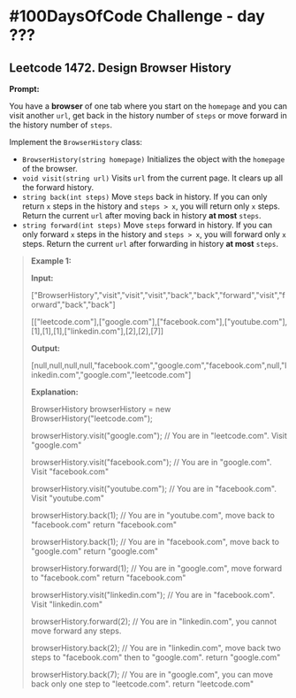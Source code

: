# #100DaysOfCode Challenge - day ???

## Leetcode 1472. Design Browser History

**Prompt:**

You have a **browser** of one tab where you start on the `homepage` and you can visit another `url`, get back in the history number of `steps` or move forward in the history number of `steps`.

Implement the `BrowserHistory` class:

- `BrowserHistory(string homepage)` Initializes the object with the `homepage` of the browser.
- `void visit(string url)` Visits `url` from the current page. It clears up all the forward history.
- `string back(int steps)` Move `steps` back in history. If you can only return `x` steps in the history and `steps > x`, you will return only `x` steps. Return the current `url` after moving back in history **at most** `steps`.
- `string forward(int steps)` Move `steps` forward in history. If you can only forward `x` steps in the history and `steps > x`, you will forward only `x` steps. Return the current `url` after forwarding in history **at most** `steps`.

> **Example 1:**
>
> **Input:**
> 
> ["BrowserHistory","visit","visit","visit","back","back","forward","visit","forward","back","back"]
>
>[["leetcode.com"],["google.com"],["facebook.com"],["youtube.com"],[1],[1],[1],["linkedin.com"],[2],[2],[7]]
>
> **Output:**
> 
> [null,null,null,null,"facebook.com","google.com","facebook.com",null,"linkedin.com","google.com","leetcode.com"]
>
> **Explanation:**
>  
> BrowserHistory browserHistory = new BrowserHistory("leetcode.com");
>
> browserHistory.visit("google.com");       // You are in "leetcode.com". Visit "google.com"
>
> browserHistory.visit("facebook.com");     // You are in "google.com". Visit "facebook.com"
>
> browserHistory.visit("youtube.com");      // You are in "facebook.com". Visit "youtube.com"
>
> browserHistory.back(1);                   // You are in "youtube.com", move back to "facebook.com" return "facebook.com"
>
> browserHistory.back(1);                   // You are in "facebook.com", move back to "google.com" return "google.com"
>
> browserHistory.forward(1);                // You are in "google.com", move forward to "facebook.com" return "facebook.com"
>
> browserHistory.visit("linkedin.com");     // You are in "facebook.com". Visit "linkedin.com"
>
> browserHistory.forward(2);                // You are in "linkedin.com", you cannot move forward any steps.
>
> browserHistory.back(2);                   // You are in "linkedin.com", move back two steps to "facebook.com" then to "google.com". return "google.com"
>
> browserHistory.back(7);                   // You are in "google.com", you can move back only one step to "leetcode.com". return "leetcode.com"
>
